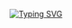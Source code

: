 <p align="center">
  <a href="https://git.io/typing-svg"><img src="https://readme-typing-svg.demolab.com?font=Source+Code+Pro&duration=4000&pause=500&color=316DCA&center=true&vCenter=true&random=true&width=435&lines=%3C%F0%9F%91%8BHello%2C+World!%2F%3E;%3C%F0%9F%91%8BHallo%2C+World!%2F%3E;%3C%F0%9F%91%8BHola%2C+World!%2F%3E;%3C%F0%9F%91%8BBonjour%2C+World!%2F%3E;%3C%F0%9F%91%8BNamaste%2C+World!%2F%3E;%3C%F0%9F%91%8BOl%C3%A1%2C+World!%2F%3E;%3C%F0%9F%91%8BCiao%2C+World!%2F%3E" alt="Typing SVG" /></a>
</p>
